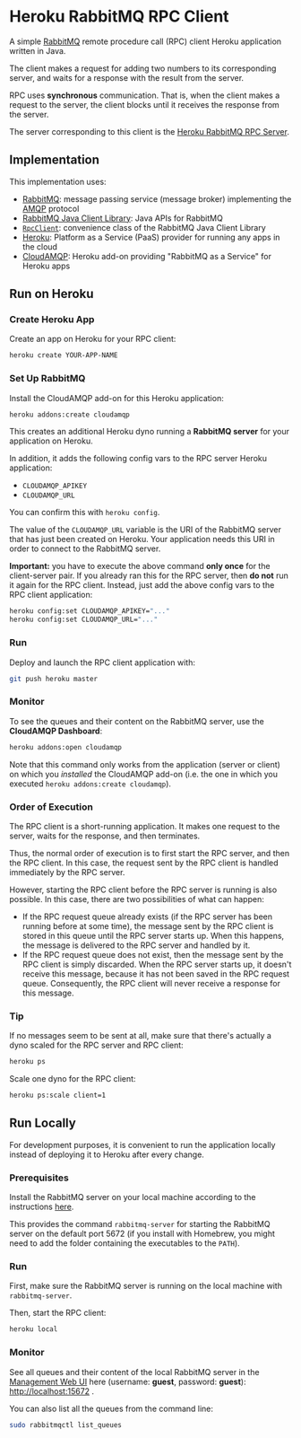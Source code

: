 # Heroku RabbitMQ RPC Client

A simple [RabbitMQ](http://www.rabbitmq.com/) remote procedure call (RPC) client Heroku application written in Java.

The client makes a request for adding two numbers to its corresponding server, and waits for a response with the result from the server.

RPC uses **synchronous** communication. That is, when the client makes a request to the server, the client blocks until it receives the response from the server.

The server corresponding to this client is the [Heroku RabbitMQ RPC Server](https://github.com/weibeld/RPC-Server-Heroku).

## Implementation

This implementation uses:

- [RabbitMQ](http://www.rabbitmq.com/): message passing service (message broker) implementing the [AMQP](https://www.amqp.org/) protocol
- [RabbitMQ Java Client Library](http://www.rabbitmq.com/java-client.html): Java APIs for RabbitMQ
- [`RpcClient`](http://www.rabbitmq.com/releases/rabbitmq-java-client/current-javadoc/com/rabbitmq/client/RpcServer.html): convenience class of the RabbitMQ Java Client Library
- [Heroku](http://heroku.com): Platform as a Service (PaaS) provider for running any apps in the cloud
- [CloudAMQP](https://elements.heroku.com/addons/cloudamqp): Heroku add-on providing "RabbitMQ as a Service" for Heroku apps


## Run on Heroku

### Create Heroku App

Create an app on Heroku for your RPC client:

~~~bash
heroku create YOUR-APP-NAME
~~~

### Set Up RabbitMQ

Install the CloudAMQP add-on for this Heroku application:

~~~bash
heroku addons:create cloudamqp
~~~

This creates an additional Heroku dyno running a **RabbitMQ server** for your application on Heroku.

In addition, it adds the following config vars to the RPC server Heroku application:

- `CLOUDAMQP_APIKEY`
- `CLOUDAMQP_URL`

You can confirm this with `heroku config`.

The value of the `CLOUDAMQP_URL` variable is the URI of the RabbitMQ server that has just been created on Heroku. Your application needs this URI in order to connect to the RabbitMQ server.

**Important:** you have to execute the above command **only once** for the client-server pair. If you already ran this for the RPC server, then **do not** run it again for the RPC client. Instead, just add the above config vars to the RPC client application:

~~~bash
heroku config:set CLOUDAMQP_APIKEY="..."
heroku config:set CLOUDAMQP_URL="..."
~~~

### Run

Deploy and launch the RPC client application with:

~~~bash
git push heroku master
~~~

### Monitor

To see the queues and their content on the RabbitMQ server, use the **CloudAMQP Dashboard**:

~~~bash
heroku addons:open cloudamqp
~~~

Note that this command only works from the application (server or client) on which you *installed* the CloudAMQP add-on (i.e. the one in which you executed `heroku addons:create cloudamqp`).

### Order of Execution

The RPC client is a short-running application. It makes one request to the server, waits for the response, and then terminates. 

Thus, the normal order of execution is to first start the RPC server, and then the RPC client. In this case, the request sent by the RPC client is handled immediately by the RPC server.

However, starting the RPC client before the RPC server is running is also possible. In this case, there are two possibilities of what can happen:

- If the RPC request queue already exists (if the RPC server has been running before at some time), the message sent by the RPC client is stored in this queue until the RPC server starts up. When this happens, the message is delivered to the RPC server and handled by it.
- If the RPC request queue does not exist, then the message sent by the RPC client is simply discarded. When the RPC server starts up, it doesn't receive this message, because it has not been saved in the RPC request queue. Consequently, the RPC client will never receive a response for this message.


### Tip

If no messages seem to be sent at all, make sure that there's actually a dyno scaled for the RPC server and RPC client:

~~~bash
heroku ps
~~~~

Scale one dyno for the RPC client:

~~~bash
heroku ps:scale client=1
~~~

## Run Locally

For development purposes, it is convenient to run the application locally instead of deploying it to Heroku after every change.

### Prerequisites

Install the RabbitMQ server on your local machine according to the instructions [here](http://www.rabbitmq.com/download.html).

This provides the command `rabbitmq-server` for starting the RabbitMQ server on the default port 5672 (if you install with Homebrew, you might need to add the folder containing the executables to the `PATH`).

### Run

First, make sure the RabbitMQ server is running on the local machine with `rabbitmq-server`.

Then, start the RPC client:

~~~bash
heroku local
~~~~

### Monitor

See all queues and their content of the local RabbitMQ server in the [Management Web UI](http://www.rabbitmq.com/management.html) here (username: **guest**, password: **guest**): <http://localhost:15672> .

You can also list all the queues from the command line:

~~~bash
sudo rabbitmqctl list_queues
~~~
